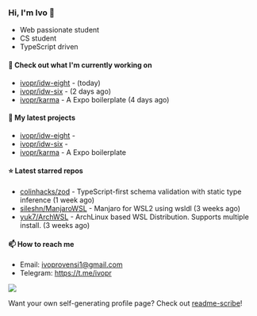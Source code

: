 ### Hi, I'm Ivo 👋

* Web passionate student
* CS student
* TypeScript driven

#### 👷 Check out what I'm currently working on

- [ivopr/idw-eight](https://github.com/ivopr/idw-eight) -  (today)
- [ivopr/idw-six](https://github.com/ivopr/idw-six) -  (2 days ago)
- [ivopr/karma](https://github.com/ivopr/karma) - A Expo boilerplate (4 days ago)

#### 🌱 My latest projects

- [ivopr/idw-eight](https://github.com/ivopr/idw-eight) - 
- [ivopr/idw-six](https://github.com/ivopr/idw-six) - 
- [ivopr/karma](https://github.com/ivopr/karma) - A Expo boilerplate

#### ⭐️ Latest starred repos

- [colinhacks/zod](https://github.com/colinhacks/zod) - TypeScript-first schema validation with static type inference (1 week ago)
- [sileshn/ManjaroWSL](https://github.com/sileshn/ManjaroWSL) - Manjaro for WSL2 using wsldl (3 weeks ago)
- [yuk7/ArchWSL](https://github.com/yuk7/ArchWSL) - ArchLinux based WSL Distribution. Supports multiple install. (3 weeks ago)

#### 📫 How to reach me

- Email: [ivoprovensi1@gmail.com](mailto://ivoprovensi1@gmail.com)
- Telegram: https://t.me/ivopr

![](https://github-readme-stats.vercel.app/api/top-langs/?username=ivopr&layout=compact&theme=react)

Want your own self-generating profile page? Check out [readme-scribe](https://github.com/muesli/readme-scribe)!
